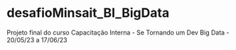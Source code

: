 # desafioMinsait_BI_BigData
Projeto final do curso Capacitação Interna - Se Tornando um Dev Big Data - 20/05/23 a 17/06/23
